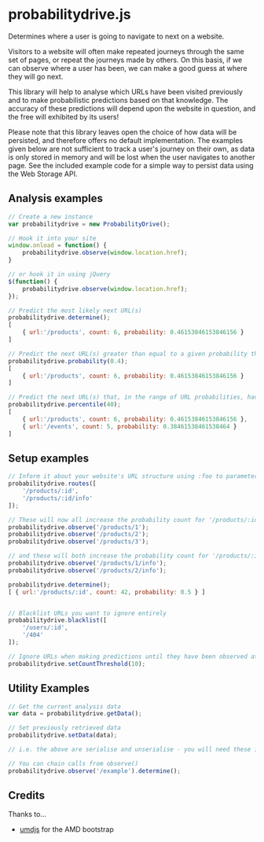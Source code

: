 probabilitydrive.js
======

Determines where a user is going to navigate to next on a website.

Visitors to a website will often make repeated journeys through the same set of pages, or repeat the journeys made by others. On this basis, if we can observe where a user has been, we can make a good guess at where they will go next.

This library will help to analyse which URLs have been visited previously and to make probabilistic predictions based on that knowledge. The accuracy of these predictions will depend upon the website in question, and the free will exhibited by its users!

Please note that this library leaves open the choice of how data will be persisted, and therefore offers no default implementation. The examples given below are not sufficient to track a user's journey on their own, as data is only stored in memory and will be lost when the user navigates to another page. See the included example code for a simple way to persist data using the Web Storage API.

## Analysis examples
```js
// Create a new instance
var probabilitydrive = new ProbabilityDrive();

// Hook it into your site
window.onload = function() {
    probabilitydrive.observe(window.location.href);
}

// or hook it in using jQuery
$(function() {
    probabilitydrive.observe(window.location.href);
});

// Predict the most likely next URL(s)
probabilitydrive.determine();
[
    { url:'/products', count: 6, probability: 0.46153846153846156 }
]

// Predict the next URL(s) greater than equal to a given probability threshold
probabilitydrive.probability(0.4);
[
    { url:'/products', count: 6, probability: 0.46153846153846156 }
]

// Predict the next URL(s) that, in the range of URL probabilities, have a probability in the given percentile or above
probabilitydrive.percentile(40);
[
    { url:'/products', count: 6, probability: 0.46153846153846156 },
    { url:'/events', count: 5, probability: 0.38461538461538464 }
]
```

## Setup examples

```js
// Inform it about your website's URL structure using :foo to parameterise them, so that observations along these routes are bundled together
probabilitydrive.routes([
    '/products/:id',
    '/products/:id/info'
]);

// These will now all increase the probability count for '/products/:id'
probabilitydrive.observe('/products/1');
probabilitydrive.observe('/products/2');
probabilitydrive.observe('/products/3');

// and these will both increase the probability count for '/products/:id/info'
probabilitydrive.observe('/products/1/info');
probabilitydrive.observe('/products/2/info');

probabilitydrive.determine();
[ { url:'/products/:id', count: 42, probability: 0.5 } ]


// Blacklist URLs you want to ignore entirely
probabilitydrive.blacklist([
    '/users/:id',
    '/404'
]);

// Ignore URLs when making predictions until they have been observed at least a specified number of times
probabilitydrive.setCountThreshold(10);
```

## Utility Examples

```js
// Get the current analysis data
var data = probabilitydrive.getData();

// Set previously retrieved data
probabilitydrive.setData(data);

// i.e. the above are serialise and unserialise - you will need these if you wish to persist data.

// You can chain calls from observe()
probabilitydrive.observe('/example').determine();
```

## Credits
Thanks to...
* [umdjs](https://github.com/umdjs/umd) for the AMD bootstrap
